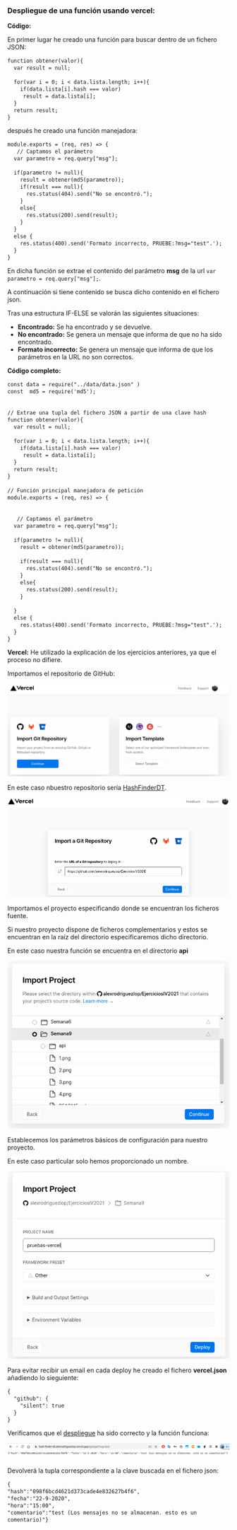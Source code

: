 ### Despliegue de una función usando vercel:

**Código:**

En primer lugar he creado una función para buscar dentro de un fichero JSON:

```
function obtener(valor){
  var result = null;

  for(var i = 0; i < data.lista.length; i++){
    if(data.lista[i].hash === valor)
     result = data.lista[i];
  }
  return result;
}
```
después he creado una función manejadora:

```
module.exports = (req, res) => {
   // Captamos el parámetro
  var parametro = req.query["msg"];

  if(parametro != null){
    result = obtener(md5(parametro));
    if(result === null){
      res.status(404).send("No se encontró."); 
    }
    else{
      res.status(200).send(result);
    }
  }
  else {
    res.status(400).send('Formato incorrecto, PRUEBE:?msg="test".');
  }
}

```
En dicha función se extrae el contenido del parámetro **msg** de la url `var parametro = req.query["msg"];`.

A continuación si tiene contenido se busca dicho contenido en el fichero json.

Tras una estructura IF-ELSE se valorán las siguientes situaciones:

- **Encontrado:** Se ha encontrado y se devuelve.
- **No encontrado:** Se genera un mensaje que informa de que no ha sido encontrado.
- **Formato incorrecto:** Se genera un mensaje que informa de que los parámetros en la URL no son correctos.




**Código completo:**
```
const data = require("../data/data.json" )
const  md5 = require('md5');


// Extrae una tupla del fichero JSON a partir de una clave hash 
function obtener(valor){
  var result = null;

  for(var i = 0; i < data.lista.length; i++){
    if(data.lista[i].hash === valor)
     result = data.lista[i];
  }
  return result;
}

// Función principal manejadora de petición
module.exports = (req, res) => {

  
   // Captamos el parámetro
  var parametro = req.query["msg"];

  if(parametro != null){
    result = obtener(md5(parametro));

    if(result === null){
      res.status(404).send("No se encontró."); 
    }
    else{
      res.status(200).send(result);
    }
    
  }
  else {
    res.status(400).send('Formato incorrecto, PRUEBE:?msg="test".');
  }
}

```
**Vercel:**
He utilizado la explicación de los ejercicios anteriores, ya que el proceso no difiere.

Importamos el repositorio de GitHub:

![a](5.png)

En este caso nbuestro repositorio sería [HashFinderDT](https://github.com/alexrodriguezlop/HashFinderDT).

![a](6.png)

Importamos el proyecto especificando donde se encuentran los ficheros fuente.

Si nuestro proyecto dispone de ficheros complementarios y estos se encuentran en la raíz del directorio especificaremos dicho directorio.

En este caso nuestra función se encuentra en el directorio **api**

![a](7.png)

Establecemos los parámetros básicos de configuración para nuestro proyecto.

En este caso particular solo hemos proporcionado un nombre.

![a](8.png)

Para evitar recibir un email en cada deploy he creado el fichero **vercel.json** añadiendo lo sieguiente:

```
{
  "github": {
    "silent": true
  }
}
``` 

Verificamos que el [despliegue](https://hash-finder-dt.alexrodriguezlop.vercel.app/api/app?msg=test) ha sido correcto y la función funciona:

![a](9.png) 

Devolverá la tupla correspondiente a la clave buscada en el fichero json:
```
{
"hash":"098f6bcd4621d373cade4e832627b4f6",
"fecha":"22-9-2020",
"hora":"15:00",
"comentario":"test (Los mensajes no se almacenan. esto es un comentario)"}
```

